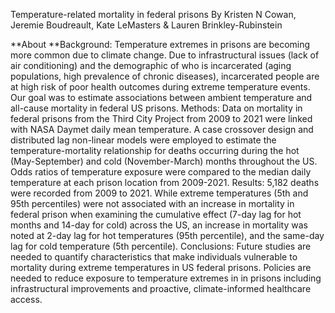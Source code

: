 Temperature-related mortality in federal prisons
By Kristen N Cowan, Jeremie Boudreault, Kate LeMasters & Lauren Brinkley-Rubinstein

**About
**Background: Temperature extremes in prisons are becoming more common due to climate change. Due to infrastructural issues (lack of air conditioning) and the demographic of who is incarcerated (aging populations, high prevalence of chronic diseases), incarcerated people are at high risk of poor health outcomes during extreme temperature events. Our goal was to estimate associations between ambient temperature and all-cause mortality in federal US prisons. Methods: Data on mortality in federal prisons from the Third City Project from 2009 to 2021 were linked with NASA Daymet daily mean temperature. A case crossover design and distributed lag non-linear models were employed to estimate the temperature-mortality relationship for deaths occurring during the hot (May-September) and cold (November-March) months throughout the US. Odds ratios of temperature exposure were compared to the median daily temperature at each prison location from 2009-2021. Results: 5,182 deaths were recorded from 2009 to 2021. While extreme temperatures (5th and 95th percentiles) were not associated with an increase in mortality in federal prison when examining the cumulative effect (7-day lag for hot months and 14-day for cold) across the US, an increase in mortality was noted at 2-day lag for hot temperatures (95th percentile), and the same-day lag for cold temperature (5th percentile). Conclusions: Future studies are needed to quantify characteristics that make individuals vulnerable to mortality during extreme temperatures in US federal prisons. Policies are needed to reduce exposure to temperature extremes in in prisons including infrastructural improvements and proactive, climate-informed healthcare access.
